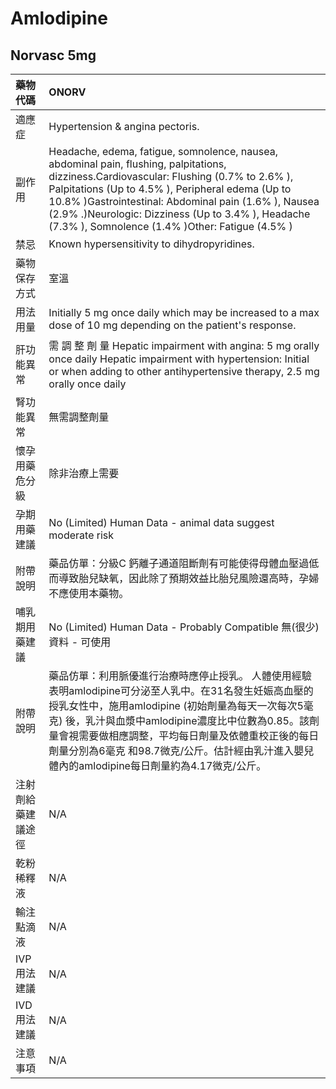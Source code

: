 # Amlodipine

## Norvasc 5mg

| 藥物代碼           | ONORV                                                                                                                                                                                                                                                                                                                                                                      |
|:-------------------|:---------------------------------------------------------------------------------------------------------------------------------------------------------------------------------------------------------------------------------------------------------------------------------------------------------------------------------------------------------------------------|
| 適應症             | Hypertension & angina pectoris.                                                                                                                                                                                                                                                                                                                                            |
| 副作用             | Headache, edema, fatigue, somnolence, nausea, abdominal pain, flushing, palpitations, dizziness.Cardiovascular: Flushing (0.7% to 2.6% ), Palpitations (Up to 4.5% ), Peripheral edema (Up to 10.8% )Gastrointestinal: Abdominal pain (1.6% ), Nausea (2.9% .)Neurologic: Dizziness (Up to 3.4% ), Headache (7.3% ), Somnolence (1.4% )Other: Fatigue (4.5% )              |
| 禁忌               | Known hypersensitivity to dihydropyridines.                                                                                                                                                                                                                                                                                                                                |
| 藥物保存方式       | 室溫                                                                                                                                                                                                                                                                                                                                                                       |
| 用法用量           | Initially 5 mg once daily which may be increased to a max dose of 10 mg depending on the patient's response.                                                                                                                                                                                                                                                               |
| 肝功能異常         | 需 調 整 劑 量  Hepatic impairment with angina: 5 mg orally once daily Hepatic impairment with hypertension: Initial or when adding to other antihypertensive therapy, 2.5 mg orally once daily                                                                                                                                                                            |
| 腎功能異常         | 無需調整劑量                                                                                                                                                                                                                                                                                                                                                               |
| 懷孕用藥危分級     | 除非治療上需要                                                                                                                                                                                                                                                                                                                                                             |
| 孕期用藥建議       | No (Limited) Human Data - animal data suggest moderate risk                                                                                                                                                                                                                                                                                                                |
| 附帶說明           | 藥品仿單：分級C 鈣離子通道阻斷劑有可能使得母體血壓過低而導致胎兒缺氧，因此除了預期效益比胎兒風險還高時，孕婦不應使用本藥物。                                                                                                                                                                                                                                               |
| 哺乳期用藥建議     | No (Limited) Human Data - Probably Compatible 無(很少)資料 - 可使用                                                                                                                                                                                                                                                                                                        |
| 附帶說明           | 藥品仿單：利用脈優進行治療時應停止授乳。 人體使用經驗表明amlodipine可分泌至人乳中。在31名發生妊娠高血壓的授乳女性中，施用amlodipine (初始劑量為每天一次每次5毫克) 後，乳汁與血漿中amlodipine濃度比中位數為0.85。該劑量會視需要做相應調整，平均每日劑量及依體重校正後的每日劑量分別為6毫克 和98.7微克/公斤。估計經由乳汁進入嬰兒體內的amlodipine每日劑量約為4.17微克/公斤。 |
| 注射劑給藥建議途徑 | N/A                                                                                                                                                                                                                                                                                                                                                                        |
| 乾粉稀釋液         | N/A                                                                                                                                                                                                                                                                                                                                                                        |
| 輸注點滴液         | N/A                                                                                                                                                                                                                                                                                                                                                                        |
| IVP 用法建議       | N/A                                                                                                                                                                                                                                                                                                                                                                        |
| IVD 用法建議       | N/A                                                                                                                                                                                                                                                                                                                                                                        |
| 注意事項           | N/A                                                                                                                                                                                                                                                                                                                                                                        |

